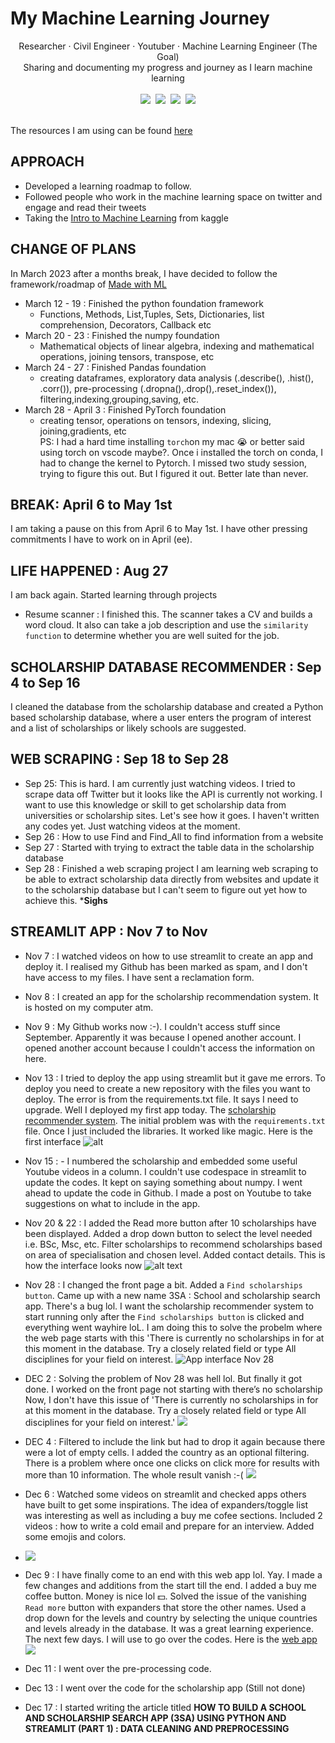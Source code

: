 # My Machine Learning Journey

<div align="center">
Researcher · Civil Engineer · Youtuber · Machine Learning Engineer (The Goal)
    <br>
    Sharing and documenting my progress and journey as I learn machine learning
     <br>
</div>

<br>

<div align="center">
    <a target="_blank" href="https://github.com/barbaraaboagye/My-MachineLearning-Journey"><img src="https://img.shields.io/github/last-commit/barbaraaboagye/My-MachineLearning-Journey"></a>&nbsp;
      <a target="_blank" href="https://www.youtube.com/@BarbaraAboagye"><img src="https://img.shields.io/youtube/channel/subscribers/UCEYKFq7ZEg81GYxpzNqYZ4Q?style=social"></a>&nbsp;
    <a target="_blank" href="https://fr.linkedin.com/in/barbara-aboagye-233ba8133"><img src="https://img.shields.io/badge/style--5eba00.svg?label=LinkedIn&logo=linkedin&style=social"></a>&nbsp;
    <a target="_blank" href="https://twitter.com/awesome_ama"><img src="https://img.shields.io/twitter/follow/awesome_ama?style=social"></a>
    <br>
</div>

<br>

The resources I am using can be found [here](https://github.com/barbaraaboagye/My-MachineLearning-Journey/blob/492e4be3db9c2480ffd21b20bd580d753da33226/MACHINE%20LEARNING%20ROADMAP.md)

## APPROACH
- Developed a learning roadmap to follow.
- Followed people who work in the machine learning space on twitter and engage and read their tweets
- Taking the [Intro to Machine Learning](https://www.kaggle.com/learn/intro-to-machine-learning) from kaggle

## CHANGE OF PLANS

In March 2023 after a months break, I have decided to follow the framework/roadmap of [Made with ML](https://madewithml.com/)
- March 12 - 19 : Finished the python foundation framework
    - Functions, Methods, List,Tuples, Sets, Dictionaries, list comprehension, Decorators, Callback etc
- March 20 - 23 : Finished the numpy foundation
    - Mathematical objects of linear algebra, indexing and mathematical operations, joining tensors, transpose, etc
- March 24 - 27  : Finished Pandas foundation
    - creating dataframes, exploratory data analysis (.describe(), .hist(), .corr()), pre-processing (.dropna(),.drop(),.reset_index()), filtering,indexing,grouping,saving, etc.
- March 28 - April 3 : Finished PyTorch foundation <br>
    - creating tensor, operations on tensors, indexing, slicing, joining,gradients, etc <br>
PS: I had a hard time installing `torch`on my mac 😭 or better said using torch on vscode maybe?. Once i installed the torch on conda, I had to change the kernel to Pytorch. I missed two study session, trying to figure this out. But I figured it out. Better late than never.
    
## BREAK: April 6 to May 1st 

I am taking a pause on this from April 6 to May 1st. I have other pressing commitments I have to work on in April (ee).

## LIFE HAPPENED : Aug 27

I am back again. Started learning through projects 
- Resume scanner : I finished this. The scanner takes a CV and builds a word cloud. It also can take a job description and use the `similarity function` to determine whether you are well suited for the job.

## SCHOLARSHIP DATABASE RECOMMENDER : Sep 4 to Sep 16 

I cleaned the database from the scholarship database and created a Python based scholarship database, where a user enters the program of interest and a list of scholarships or likely schools are suggested. 

## WEB SCRAPING : Sep 18 to Sep 28

- Sep 25: This is hard. I am currently just watching videos. I tried to scrape data off Twitter but it looks like the API is currently not working. I want to use this knowledge or skill to get scholarship data from universities or scholarship sites. Let's see how it goes. I haven't written any codes yet. Just watching videos at the moment.
- Sep 26 : How to use Find and Find_All to find information from a website
- Sep 27 : Started with trying to extract the table data in the scholarship database
- Sep 28 : Finished a web scraping project
I am learning web scraping to be able to extract scholarship data directly from websites and update it to the scholarship database but I can't seem to figure out yet how to achieve this. ***Sighs**

## STREAMLIT APP : Nov 7 to Nov

- Nov 7 : I watched videos on how to use streamlit to create an app and deploy it. I realised my Github has been marked as spam, and I don't have access to my files. I have sent a reclamation form.
- Nov 8 : I created an app for the scholarship recommendation system. It is hosted on my computer atm.
- Nov 9 : My Github works now :-). I couldn't access stuff since September. Apparently it was because I opened another account. I opened another account because I couldn't access the information on here.
- Nov 13 : I tried to deploy the app using streamlit but it gave me errors. To deploy you need to create a new repository with the files you want to deploy. The error is from the requirements.txt file. It says I need to upgrade. Well I deployed my first app today. The [scholarship recommender system](https://scholarship-recommender-system.streamlit.app/#what-do-you-do-next-with-this-information). The initial problem was with the `requirements.txt` file. Once I just included the libraries. It worked like magic. Here is the first interface
  ![alt](https://github.com/barbaraaboagye/Scholarship-Recommender-System/blob/94ac33075cc7144b4ec6cee11faf56d2e73f3cdd/images/Initial%20interface.png)
- Nov 15 : - I numbered the scholarship and embedded some useful Youtube videos in a column. I couldn't use codespace in streamlit to update the codes. It kept on saying something about numpy. I went ahead to update the code in Github. I made a post on Youtube to take suggestions on what to include in the app.
- Nov 20 & 22 : I added the Read more button after 10 scholarships have been displayed. Added a drop down button to select the level needed i.e. BSc, Msc, etc. Filter scholarships to recommend scholarships based on area of specialisation and chosen level. Added contact details. This is how the interface looks now
![alt text](https://github.com/barbaraaboagye/Scholarship-Recommender-System/blob/8f5302fb08dcfd759d8b97a67d6a59f4306a959f/images/app%20interface%20%20Nov%2022.png)

- Nov 28 : I changed the front page a bit. Added a `Find scholarships button`. Came up with a new name 3SA : School and scholarship search app. There's a bug lol. I want the scholarship recommender system to start running only after the  `Find scholarships button` is clicked and everything went wayhire loL. I am doing this to solve the probelm where the web page starts with this 'There is currently no scholarships in for at this moment in the database. Try a closely related field or type All disciplines for your field on interest.
![App interface Nov 28](https://github.com/barbaraaboagye/Scholarship-Recommender-System/blob/0e2d9bb03abc8eaec23b50c6c150e3e0cb826abc/images/app%20interface%20Nov%2027.png)

- DEC 2 : Solving the problem of Nov 28 was hell lol. But finally it got done. I worked on the front page not starting with there’s no scholarship Now, I don't have this issue of 'There is currently no scholarships in for at this moment in the database. Try a closely related field or type All disciplines for your field on interest.' 
![](https://github.com/barbaraaboagye/Scholarship-Recommender-System/blob/94ac33075cc7144b4ec6cee11faf56d2e73f3cdd/images/app%20interface%20Dec%202.png)

- DEC 4 : Filtered to include the link but had to drop it again because there were a lot of empty cells. I added the country as an optional filtering. There is a problem where once one clicks on click more for results with more than 10 information. The whole result vanish :-(
![](https://github.com/barbaraaboagye/Scholarship-Recommender-System/blob/bb309a880aa3df6edc18f6628ec099d299ccdd07/images/app%20interface%20Dec%204%20.png)

- Dec 6 : Watched some videos on streamlit and checked apps others have built to get some inspirations. The idea of expanders/toggle list was interesting as well as including a buy me cofee sections. Included 2 videos : how to write a cold email and prepare for an interview. Added some emojis and colors.

- ![](https://github.com/barbaraaboagye/Scholarship-Recommender-System/blob/d539de2d2db848e1d936d84234d90e1a2913f698/images/app%20interface%20Dec%206.png)

- Dec 9 : I have finally come to an end with this web app lol. Yay. I made a few changes and additions from the start till the end. I added a buy me coffee button. Money is nice lol 💵. Solved the issue of the vanishing `Read more` button with expanders that store the other names. Used a drop down for the levels and country by selecting the unique countries and levels already in the database. It was a great learning experience. The next few days. I will use to go over the codes. Here is the [web app](https://scholarship-recommender-system.streamlit.app/)
 ![](https://github.com/barbaraaboagye/Scholarship-Recommender-System/blob/798f7559fc832f8600b0629b322584e3cd70ddf4/images/app%20interface%20Dec%209.png)

- Dec 11 : I went over the pre-processing code.
- Dec 13 : I went over the code for the scholarship app (Still not done)
- Dec 17 : I started writing the article titled **HOW TO BUILD A SCHOOL AND SCHOLARSHIP SEARCH APP (3SA) USING PYTHON AND STREAMLIT (PART 1) : DATA CLEANING AND PREPROCESSING**
